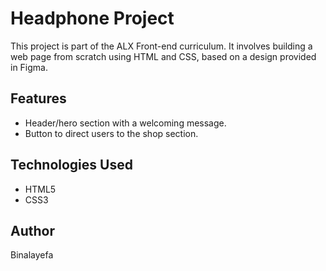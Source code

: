 # Headphone Project

This project is part of the ALX Front-end curriculum. It involves building a web page from scratch using HTML and CSS, based on a design provided in Figma.

## Features
- Header/hero section with a welcoming message.
- Button to direct users to the shop section.

## Technologies Used
- HTML5
- CSS3

## Author
Binalayefa


